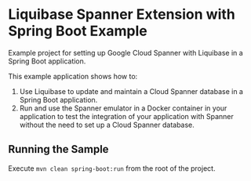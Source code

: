 
# Liquibase Spanner Extension with Spring Boot Example

Example project for setting up Google Cloud Spanner with Liquibase in a Spring Boot application.

This example application shows how to:
1. Use Liquibase to update and maintain a Cloud Spanner database in a Spring Boot application.
2. Run and use the Spanner emulator in a Docker container in your application to test the integration of your application with Spanner without the need to set up a Cloud Spanner database.

## Running the Sample

Execute `mvn clean spring-boot:run` from the root of the project.
